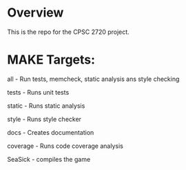 # Overview

This is the repo for the CPSC 2720 project.

# MAKE Targets:

all - Run tests, memcheck, static analysis ans style checking

tests - Runs unit tests

static - Runs static analysis

style - Runs style checker

docs - Creates documentation

coverage - Runs code coverage analysis

SeaSick - compiles the game
